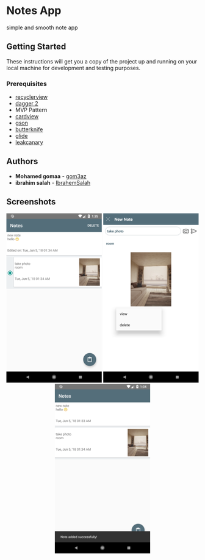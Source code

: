 #  Notes App
simple and smooth note app 

## Getting Started

These instructions will get you a copy of the project up and running on your local machine for development and testing purposes.

### Prerequisites

* [recyclerview](https://developer.android.com/guide/topics/ui/layout/recyclerview)
* [dagger 2](https://github.com/google/dagger)
* MVP Pattern
* [cardview](https://developer.android.com/guide/topics/ui/layout/cardview)
* [gson](https://github.com/google/gson)
* [butterknife](http://jakewharton.github.io/butterknife/)
* [glide](https://github.com/bumptech/glide)
* [leakcanary](https://github.com/square/leakcanary)

## Authors

* **Mohamed gomaa** - [gom3az](https://github.com/gom3az)
* **ibrahim salah** - [IbrahemSalah](https://github.com/IbrahemSalah)

## Screenshots
<div align="center">
    <img src="/ss1.png" width="250px"</img>  
    <img src="/ss2.png" width="250px"</img>     
    <img src="/ss3.png" width="250px"</img> 
</div>
